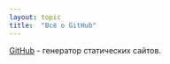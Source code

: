 ```yaml
---
layout: topic
title:  "Всё о GitHub"
---
```


[GitHub](https://github.com/) - генератор статических сайтов.
